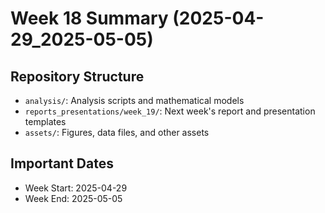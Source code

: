 # Week 18 Summary (2025-04-29_2025-05-05)

## Repository Structure

- `analysis/`: Analysis scripts and mathematical models
- `reports_presentations/week_19/`: Next week's report and presentation templates
- `assets/`: Figures, data files, and other assets

## Important Dates

- Week Start: 2025-04-29
- Week End: 2025-05-05
